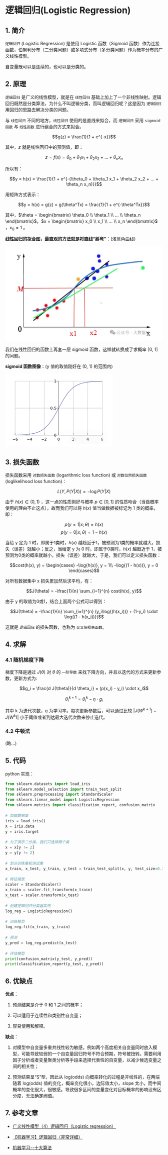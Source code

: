 # 逻辑回归(Logistic Regression)

## 1. 简介

`逻辑回归` (Logistic Regression) 是使用 Logistic 函数（Sigmoid 函数）作为连接函数，伯努利分布（二分类问题）或多项式分布（多分类问题）作为概率分布的广义线性模型。

自变量既可以是连续的，也可以是分类的。

## 2. 原理

`逻辑回归` 是广义的线性模型，就是在 `线性回归` 基础上加上了一个非线性映射。逻辑回归既然是分类算法，为什么不叫逻辑分类，而叫逻辑回归呢？这是因为 `逻辑回归` 用回归的思路去解决分类的问题。

与 `线性回归` 不同的地方，`线性回归` 使用的是直线来拟合，而 `逻辑回归` 采用 `sigmoid函数` 与 `线性函数` 进行组合的方式来拟合。

$$g(z) = \frac{1}{1 + e^{-x}}$$

其中，$z$ 就是线性回归中的预测值，即：

$$z = f(x) = \theta_0 + \theta_1 x_1 + \theta_2 x_2 + ... + \theta_n x_n $$

所以有：

$$y = h(x) = \frac{1}{1 + e^{-(\theta_0 + \theta_1 x_1 + \theta_2 x_2 + ... + \theta_n x_n)}}$$

用矩阵方式表示：

$$y = h(x) = g(z) = g(\theta^Tx) = \frac{1}{1 + e^{-\theta^Tx}}$$

其中，$\theta = \begin{bmatrix} \theta_0 \\ \theta_1 \\ ... \\ \theta_n \end{bmatrix}$，$x = \begin{bmatrix} x_0 \\ x_1 \\ ... \\ x_n \end{bmatrix}$ ，$x_0 = 1$ 。

**线性回归的拟合图，最直观的方法就是将直线“掰弯”**：(浅蓝色曲线)

![逻辑回归的拟合图](./images/ML-LR.png)

我们在线性回归的函数上再套一层 sigmoid 函数，这样就转换成了求概率 [0, 1] 的问题。

**sigmoid 函数图像**：(y 值的取值刚好在 (0, 1) 的范围内)

![sigmoid 函数图像](./images/LR-sigmoid.png)

## 3. 损失函数

损失函数采用 `对数损失函数` (logarithmic loss function) 或 `对数似然损失函数` (loglikelihood loss function)：

$$L(Y, P(Y | X)) = -\log{P(Y | X)}$$

由于 $h(x) \in (0, 1)$ ，这一点的性质刚好与概率 $p \in [0, 1]$ 的性质吻合（当做概率使用的理由不止这点），故而我们可以将 $h(x)$ 值当做数据被标记为 1 类的概率，即：

$$p(y = 1 | x; \theta) = h(x)$$
$$p(y = 0 | x; \theta) = 1 - h(x)$$

当给 y 定为 1 时，即属于1类时，$h(x)$ 越趋近于1，被预测为1类的概率就越大，损失（误差）就越小；反之，当给定 y 为 0 时，即属于0类时，$h(x)$ 越趋近于 1，被预测为0类的概率就越小，损失（误差）就越大，于是，我们可以定义损失函数：

$$cost(h(x), y) = \begin{cases} -\log{h(x)}, y = 1\\ -\log{(1 - h(x))}, y = 0 \end{cases}$$

对所有数据集中 x 损失累加然后求平均，有：

$$J(\theta) = -\frac{1}{n} \sum_{i=1}^{n} cost(h(x), y)$$

由于 y 的取值为0或1，结合上面两个公式可以得到：

$$J(\theta) = -\frac{1}{n} \sum_{i=1}^{n} (y_i\log{(h(x_i))} + (1-y_i) \cdot  \log{(1 - h(x_i))})$$

这就是 `逻辑回归` 的损失函数，也称为 `交叉熵损失函数`。

## 4. 求解

### 4.1 随机梯度下降

梯度下降是通过 $J(\theta)$ 对 $\theta$ 的 `一阶导数` 来找下降方向，并且以迭代的方式来更新参数，更新方式为:

$$g_i = \frac{d J(\theta)}{d \theta_i} = (p(x_i) - y_i) \cdot x_i$$

$$\theta_{i}^{k + 1} = \theta_{i}^{k} - \eta \cdot g_i $$

其中 k 为迭代次数，$\eta$ 为学习率。每次更新参数后，可以通过比较 $|J(W^{k+1}) - J(W^{k})|$ 小于阈值或者到达最大迭代次数来停止迭代。

### 4.2 牛顿法

(略...)

## 5. 代码

python 实现：

```python
from sklearn.datasets import load_iris
from sklearn.model_selection import train_test_split
from sklearn.preprocessing import StandardScaler
from sklearn.linear_model import LogisticRegression
from sklearn.metrics import classification_report, confusion_matrix

# 加载数据集
iris = load_iris()
X = iris.data
y = iris.target

# 为了演示二分类，我们只选择两个类
x = x[y != 2]
y = y[y != 2]

# 划分训练集和测试集
x_train, x_test, y_train, y_test = train_test_split(x, y, test_size=0.3, random_state=42)

# 特征缩放
scaler = StandardScaler()
x_train = scaler.fit_transform(x_train)
x_test = scaler.transform(x_test)

# 创建逻辑回归分类器实例
log_reg = LogisticRegression()

# 训练模型
log_reg.fit(x_train, y_train)

# 预测
y_pred = log_reg.predict(x_test)

# 评估模型
print(confusion_matrix(y_test, y_pred))
print(classification_report(y_test, y_pred))
```

## 6. 优缺点

**优点**：

1. 预测结果是介于 0 和 1 之间的概率；

2. 可以适用于连续性和类别性自变量；

3. 容易使用和解释。

**缺点**：

1. 对模型中自变量多重共线性较为敏感，例如两个高度相关自变量同时放入模型，可能导致较弱的一个自变量回归符号不符合预期，符号被扭转。需要利用因子分析或者变量聚类分析等手段来选择代表性的自变量，以减少候选变量之间的相关性；

2. 预测结果呈“S”型，因此从 log(odds) 向概率转化的过程是非线性的，在两端随着 log(odds) 值的变化，概率变化很小，边际值太小，slope 太小，而中间概率的变化很大，很敏感。导致很多区间的变量变化对目标概率的影响没有区分度，无法确定阀值。

## 7. 参考文章

- [广义线性模型（4）逻辑回归（Logistic regression）](https://mp.weixin.qq.com/s?__biz=MzUyODk0Njc1NQ==&mid=2247486663&idx=1&sn=41b1a5aef4696cbd844b7ae30cf68121&chksm=fbf54048cacd8fb3198ece7d5640f5952c7f5fb104f78dde9b0c629ec65e700e5209c2f41f6a&scene=27)

- [【机器学习】逻辑回归（非常详细）](https://zhuanlan.zhihu.com/p/74874291)

- [机器学习--十大算法](https://blog.csdn.net/Like_July_moon/article/details/136750962)
